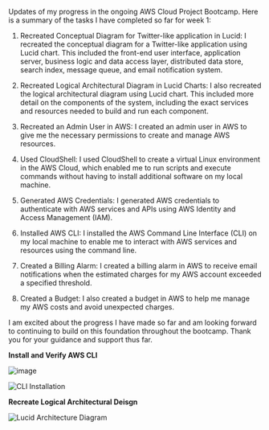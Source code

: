 Updates of my progress in the ongoing AWS Cloud Project Bootcamp. Here is a summary of the tasks I have completed so far for week 1:
1.	Recreated Conceptual Diagram for Twitter-like application in Lucid: I recreated the conceptual diagram for a Twitter-like application using Lucid chart. This included the front-end user interface, application server, business logic and data access layer, distributed data store, search index, message queue, and email notification system.

2.	Recreated Logical Architectural Diagram in Lucid Charts: I also recreated the logical architectural diagram using Lucid chart. This included more detail on the components of the system, including the exact services and resources needed to build and run each component.

3.	Recreated an Admin User in AWS: I created an admin user in AWS to give me the necessary permissions to create and manage AWS resources.

4.	Used CloudShell: I used CloudShell to create a virtual Linux environment in the AWS Cloud, which enabled me to run scripts and execute commands without having to install additional software on my local machine.

5.	Generated AWS Credentials: I generated AWS credentials to authenticate with AWS services and APIs using AWS Identity and Access Management (IAM).

6.	Installed AWS CLI: I installed the AWS Command Line Interface (CLI) on my local machine to enable me to interact with AWS services and resources using the command line.

7.	Created a Billing Alarm: I created a billing alarm in AWS to receive email notifications when the estimated charges for my AWS account exceeded a specified threshold.

8.	Created a Budget: I also created a budget in AWS to help me manage my AWS costs and avoid unexpected charges.

I am excited about the progress I have made so far and am looking forward to continuing to build on this foundation throughout the bootcamp. Thank you for your guidance and support thus far.

**Install and Verify AWS CLI**

![image](https://user-images.githubusercontent.com/124866629/221755139-9a15d853-926e-4f05-b80b-9450a368c851.png)



![CLI Installation](https://user-images.githubusercontent.com/124866629/220412502-1a4337fb-50c3-4c0e-bb93-d4b8ca7b5eca.jpg)

**Recreate Logical Architectural Deisgn**

![Lucid Architecture Diagram](https://user-images.githubusercontent.com/124866629/220413804-a1dfd6d0-b64f-4bdd-80e2-10a64e5df081.jpg)

